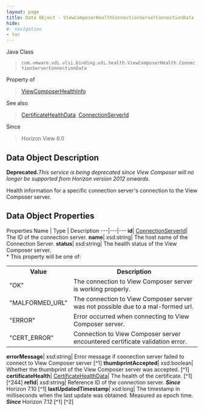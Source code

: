 ```yaml
---
layout: page
title: Data Object - ViewComposerHealthConnectionServerConnectionData
hide:
#- navigation
- toc
---
```






Java Class
> `com.vmware.vdi.vlsi.binding.vdi.health.ViewComposerHealth.ConnectionServerConnectionData`

Property of
> [ViewComposerHealthInfo](vdi.health.ViewComposerHealth.ViewComposerHealthInfo.md#field_detail)

See also
> [CertificateHealthData](vdi.health.CertificateHealthData.md), [ConnectionServerId](vdi.entity.ConnectionServerId.md)

Since
> Horizon View 6.0


## Data Object Description

**Deprecated.**_This service is being deprecated since View Composer will no longer be supported from Horizon version 2012 onwards._

Health information for a specific connection server's connection to the View Composer server.

## Data Object Properties
Properties
Name |  Type |  Description
---|---|---
**id**| [ConnectionServerId](vdi.entity.ConnectionServerId.md)|  The ID of the connection server.
**name**|  xsd:string|  The host name of the Connection Server.
**status**|  xsd:string|  The health status of the View Composer server.<br>* This property will be one of:<br><table><tr><th>Value</th><th>Description</th></tr><tr><td>"OK"</td><td>The connection to View Composer server is working properly.</td></tr><tr><td>"MALFORMED_URL"</td><td>The connection to View Composer server was not possible due to a mal-formed url.</td></tr><tr><td>"ERROR"</td><td>Error occurred when connecting to View Composer server.</td></tr><tr><td>"CERT_ERROR"</td><td>Connection to View Composer server encountered certificate validation error.</td></tr></table>
**errorMessage**|  xsd:string|  Error message if connection server failed to connect to View Composer server [^1]
**thumbprintAccepted**|  xsd:boolean|  Whether the thumbprint of the View Composer server was accepted. [^1]
**certificateHealth**| [CertificateHealthData](vdi.health.CertificateHealthData.md)|  The health of the certificate. [^1] [^244]
**refId**|  xsd:string|  Reference ID of the connection server.  **_Since_** Horizon 7.10 [^1]
**lastUpdatedTimestamp**|  xsd:long|  The timestamp in milliseconds when the last update was obtained. Measured as epoch time.  **_Since_** Horizon 7.12 [^1] [^2]


 
